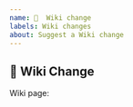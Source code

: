 ```yaml
---
name: 📝  Wiki change
labels: Wiki changes
about: Suggest a Wiki change
---
```


## :memo: Wiki Change

Wiki page: <!-- Link to the Wiki page -->

<!-- A clear and concise description of the changes you want to introduce -->
